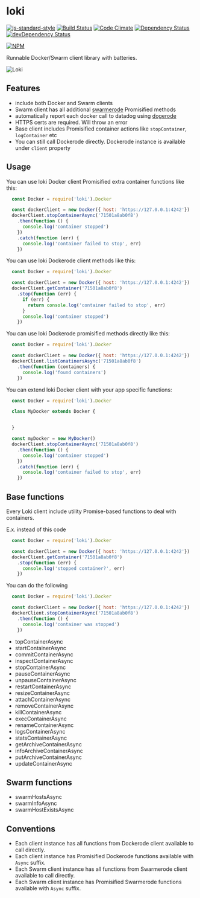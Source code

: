 # loki

[![js-standard-style](https://img.shields.io/badge/code%20style-standard-brightgreen.svg)](http://standardjs.com/)
[![Build Status](https://travis-ci.org/Runnable/loki.svg?branch=master)](https://travis-ci.org/Runnable/loki)
[![Code Climate](https://codeclimate.com/github/Runnable/loki/badges/gpa.svg)](https://codeclimate.com/github/Runnable/loki)
[![Dependency Status](https://david-dm.org/Runnable/loki.svg)](https://david-dm.org/Runnable/loki)
[![devDependency Status](https://david-dm.org/Runnable/loki/dev-status.svg)](https://david-dm.org/Runnable/loki)

[![NPM](https://nodei.co/npm/@runnable/loki.svg?compact=true)](https://nodei.co/npm/@runnable/loki)


Runnable Docker/Swarm client library with batteries.


![Loki](https://upload.wikimedia.org/wikipedia/commons/thumb/4/40/Processed_SAM_loki.jpg/360px-Processed_SAM_loki.jpg)


## Features

   * include both Docker and Swarm clients
   * Swarm client has all additional [swarmerode](https://github.com/Runnable/swarmerode) Promisified methods
   * automatically report each docker call to datadog using [dogerode](https://github.com/Runnable/dogerode)
   * HTTPS certs are required. Will throw an error
   * Base client includes Promisified container actions like `stopContainer`, `logContainer` etc
   * You can still call Dockerode directly. Dockerode instance is available under `client` property


## Usage

You can use loki Docker client Promisified extra container functions like this:

```javascript
  const Docker = require('loki').Docker

  const dockerClient = new Docker({ host: 'https://127.0.0.1:4242'})
  dockerClient.stopContainerAsync('71501a8ab0f8')
    .then(function () {
      console.log('container stopped')
    })
    .catch(function (err) {
      console.log('container failed to stop', err)
    })

```

You can use loki Dockerode client methods like this:

```javascript
  const Docker = require('loki').Docker

  const dockerClient = new Docker({ host: 'https://127.0.0.1:4242'})
  dockerClient.getContainer('71501a8ab0f8')
    .stop(function (err) {
      if (err) {
        return console.log('container failed to stop', err)
      }
      console.log('container stopped')
    })
```

You can use loki Dockerode promisified methods directly like this:

```javascript
  const Docker = require('loki').Docker

  const dockerClient = new Docker({ host: 'https://127.0.0.1:4242'})
  dockerClient.listConatinersAsync('71501a8ab0f8')
    .then(function (containers) {
      console.log('found containers')
    })
```

You can extend loki Docker client with your app specific functions:

```javascript
  const Docker = require('loki').Docker

  class MyDocker extends Docker {


  }

  const myDocker = new MyDocker()
  dockerClient.stopContainerAsync('71501a8ab0f8')
    .then(function () {
      console.log('container stopped')
    })
    .catch(function (err) {
      console.log('container failed to stop', err)
    })
```


## Base functions

Every Loki client include utility Promise-based functions
to deal with containers.

E.x. instead of this code

```javascript
  const Docker = require('loki').Docker

  const dockerClient = new Docker({ host: 'https://127.0.0.1:4242'})
  dockerClient.getContainer('71501a8ab0f8')
    .stop(function (err) {
      console.log('stopped container?', err)
    })

```

You can do the following

```javascript
  const Docker = require('loki').Docker

  const dockerClient = new Docker({ host: 'https://127.0.0.1:4242'})
  dockerClient.stopContainerAsync('71501a8ab0f8')
    .then(function () {
      console.log('container was stopped')
    })

```

  - topContainerAsync
  - startContainerAsync
  - commitContainerAsync
  - inspectContainerAsync
  - stopContainerAsync
  - pauseContainerAsync
  - unpauseContainerAsync
  - restartContainerAsync
  - resizeContainerAsync
  - attachContainerAsync
  - removeContainerAsync
  - killContainerAsync
  - execContainerAsync
  - renameContainerAsync
  - logsContainerAsync
  - statsContainerAsync
  - getArchiveContainerAsync
  - infoArchiveContainerAsync
  - putArchiveContainerAsync
  - updateContainerAsync


## Swarm functions

  - swarmHostsAsync
  - swarmInfoAsync
  - swarmHostExistsAsync


## Conventions

 * Each client instance has all functions from Dockerode client available to call directly.
 * Each client instance has Promisified Dockerode functions available with `Async` suffix.
 * Each Swarm client instance has all functions from Swarmerode client available to call directly.
 * Each Swarm client instance has Promisified Swarmerode functions available with `Async` suffix.

